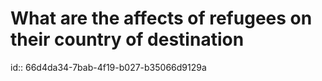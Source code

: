 # What are the affects of refugees on their country of destination
id:: 66d4da34-7bab-4f19-b027-b35066d9129a